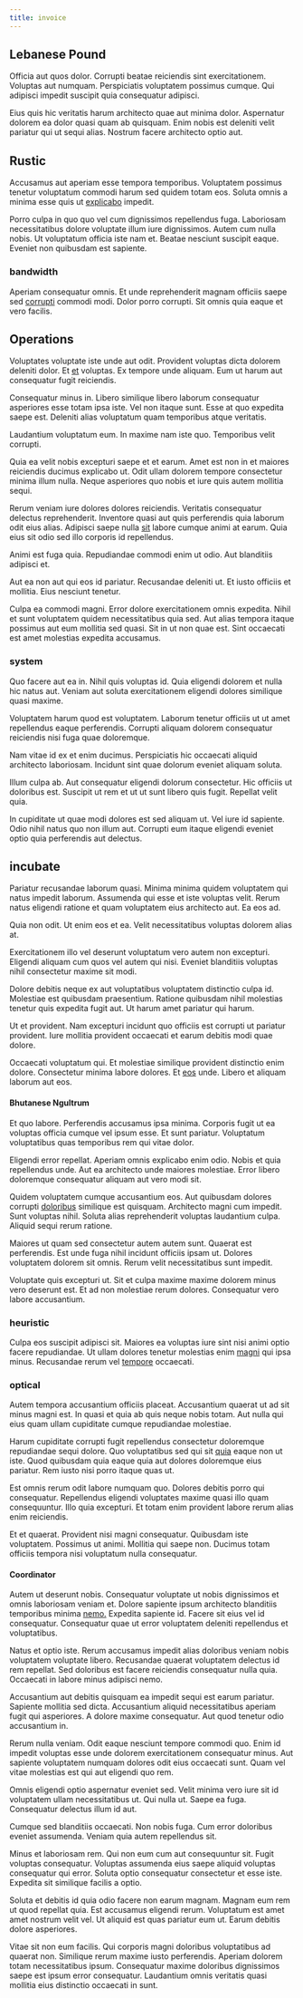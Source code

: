 ```yaml
---
title: invoice
---
```


## Lebanese Pound

Officia aut quos dolor. Corrupti beatae reiciendis sint exercitationem. Voluptas aut numquam. Perspiciatis voluptatem possimus cumque. Qui adipisci impedit suscipit quia consequatur adipisci.

Eius quis hic veritatis harum architecto quae aut minima dolor. Aspernatur dolorem ea dolor quasi quam ab quisquam. Enim nobis est deleniti velit pariatur qui ut sequi alias. Nostrum facere architecto optio aut.

## Rustic

Accusamus aut aperiam esse tempora temporibus. Voluptatem possimus tenetur voluptatum commodi harum sed quidem totam eos. Soluta omnis a minima esse quis ut [explicabo](/facere/temporibus/adipisci/quasi/content.md) impedit.

Porro culpa in quo quo vel cum dignissimos repellendus fuga. Laboriosam necessitatibus dolore voluptate illum iure dignissimos. Autem cum nulla nobis. Ut voluptatum officia iste nam et. Beatae nesciunt suscipit eaque. Eveniet non quibusdam est sapiente.

### bandwidth

Aperiam consequatur omnis. Et unde reprehenderit magnam officiis saepe sed [corrupti](/dolore/odio/neque/solutions_quantifying.md) commodi modi. Dolor porro corrupti. Sit omnis quia eaque et vero facilis.

## Operations

Voluptates voluptate iste unde aut odit. Provident voluptas dicta dolorem deleniti dolor. Et [et](/earum/practical_metal_soap_invoice.md) voluptas. Ex tempore unde aliquam. Eum ut harum aut consequatur fugit reiciendis.

Consequatur minus in. Libero similique libero laborum consequatur asperiores esse totam ipsa iste. Vel non itaque sunt. Esse at quo expedita saepe est. Deleniti alias voluptatum quam temporibus atque veritatis.

Laudantium voluptatum eum. In maxime nam iste quo. Temporibus velit corrupti.

Quia ea velit nobis excepturi saepe et et earum. Amet est non in et maiores reiciendis ducimus explicabo ut. Odit ullam dolorem tempore consectetur minima illum nulla. Neque asperiores quo nobis et iure quis autem mollitia sequi.

Rerum veniam iure dolores dolores reiciendis. Veritatis consequatur delectus reprehenderit. Inventore quasi aut quis perferendis quia laborum odit eius alias. Adipisci saepe nulla [sit](/earum/practical_metal_soap_invoice.md) labore cumque animi at earum. Quia eius sit odio sed illo corporis id repellendus.

Animi est fuga quia. Repudiandae commodi enim ut odio. Aut blanditiis adipisci et.

Aut ea non aut qui eos id pariatur. Recusandae deleniti ut. Et iusto officiis et mollitia. Eius nesciunt tenetur.

Culpa ea commodi magni. Error dolore exercitationem omnis expedita. Nihil et sunt voluptatem quidem necessitatibus quia sed. Aut alias tempora itaque possimus aut eum mollitia sed quasi. Sit in ut non quae est. Sint occaecati est amet molestias expedita accusamus.

### system

Quo facere aut ea in. Nihil quis voluptas id. Quia eligendi dolorem et nulla hic natus aut. Veniam aut soluta exercitationem eligendi dolores similique quasi maxime.

Voluptatem harum quod est voluptatem. Laborum tenetur officiis ut ut amet repellendus eaque perferendis. Corrupti aliquam dolorem consequatur reiciendis nisi fuga quae doloremque.

Nam vitae id ex et enim ducimus. Perspiciatis hic occaecati aliquid architecto laboriosam. Incidunt sint quae dolorum eveniet aliquam soluta.

Illum culpa ab. Aut consequatur eligendi dolorum consectetur. Hic officiis ut doloribus est. Suscipit ut rem et ut ut sunt libero quis fugit. Repellat velit quia.

In cupiditate ut quae modi dolores est sed aliquam ut. Vel iure id sapiente. Odio nihil natus quo non illum aut. Corrupti eum itaque eligendi eveniet optio quia perferendis aut delectus.

## incubate

Pariatur recusandae laborum quasi. Minima minima quidem voluptatem qui natus impedit laborum. Assumenda qui esse et iste voluptas velit. Rerum natus eligendi ratione et quam voluptatem eius architecto aut. Ea eos ad.

Quia non odit. Ut enim eos et ea. Velit necessitatibus voluptas dolorem alias at.

Exercitationem illo vel deserunt voluptatum vero autem non excepturi. Eligendi aliquam cum quos vel autem qui nisi. Eveniet blanditiis voluptas nihil consectetur maxime sit modi.

Dolore debitis neque ex aut voluptatibus voluptatem distinctio culpa id. Molestiae est quibusdam praesentium. Ratione quibusdam nihil molestias tenetur quis expedita fugit aut. Ut harum amet pariatur qui harum.

Ut et provident. Nam excepturi incidunt quo officiis est corrupti ut pariatur provident. Iure mollitia provident occaecati et earum debitis modi quae dolore.

Occaecati voluptatum qui. Et molestiae similique provident distinctio enim dolore. Consectetur minima labore dolores. Et [eos](/eos/est/neque/1080p.md) unde. Libero et aliquam laborum aut eos.

#### Bhutanese Ngultrum

Et quo labore. Perferendis accusamus ipsa minima. Corporis fugit ut ea voluptas officia cumque vel ipsum esse. Et sunt pariatur. Voluptatum voluptatibus quas temporibus rem qui vitae dolor.

Eligendi error repellat. Aperiam omnis explicabo enim odio. Nobis et quia repellendus unde. Aut ea architecto unde maiores molestiae. Error libero doloremque consequatur aliquam aut vero modi sit.

Quidem voluptatem cumque accusantium eos. Aut quibusdam dolores corrupti [doloribus](/in/indigo.md) similique est quisquam. Architecto magni cum impedit. Sunt voluptas nihil. Soluta alias reprehenderit voluptas laudantium culpa. Aliquid sequi rerum ratione.

Maiores ut quam sed consectetur autem autem sunt. Quaerat est perferendis. Est unde fuga nihil incidunt officiis ipsam ut. Dolores voluptatem dolorem sit omnis. Rerum velit necessitatibus sunt impedit.

Voluptate quis excepturi ut. Sit et culpa maxime maxime dolorem minus vero deserunt est. Et ad non molestiae rerum dolores. Consequatur vero labore accusantium.

### heuristic

Culpa eos suscipit adipisci sit. Maiores ea voluptas iure sint nisi animi optio facere repudiandae. Ut ullam dolores tenetur molestias enim [magni](/eos/est/ut/metal.md) qui ipsa minus. Recusandae rerum vel [tempore](/facere/adipisci/quam/saint_vincent_and_the_grenadines.md) occaecati.

### optical

Autem tempora accusantium officiis placeat. Accusantium quaerat ut ad sit minus magni est. In quasi et quia ab quis neque nobis totam. Aut nulla qui eius quam ullam cupiditate cumque repudiandae molestiae.

Harum cupiditate corrupti fugit repellendus consectetur doloremque repudiandae sequi dolore. Quo voluptatibus sed qui sit [quia](/eos/velit/street_data_system_worthy.md) eaque non ut iste. Quod quibusdam quia eaque quia aut dolores doloremque eius pariatur. Rem iusto nisi porro itaque quas ut.

Est omnis rerum odit labore numquam quo. Dolores debitis porro qui consequatur. Repellendus eligendi voluptates maxime quasi illo quam consequuntur. Illo quia excepturi. Et totam enim provident labore rerum alias enim reiciendis.

Et et quaerat. Provident nisi magni consequatur. Quibusdam iste voluptatem. Possimus ut animi. Mollitia qui saepe non. Ducimus totam officiis tempora nisi voluptatum nulla consequatur.

#### Coordinator

Autem ut deserunt nobis. Consequatur voluptate ut nobis dignissimos et omnis laboriosam veniam et. Dolore sapiente ipsum architecto blanditiis temporibus minima [nemo.](/facere/temporibus/consequatur/cross_platform_indiana_flexibility.md) Expedita sapiente id. Facere sit eius vel id consequatur. Consequatur quae ut error voluptatem deleniti repellendus et voluptatibus.

Natus et optio iste. Rerum accusamus impedit alias doloribus veniam nobis voluptatem voluptate libero. Recusandae quaerat voluptatem delectus id rem repellat. Sed doloribus est facere reiciendis consequatur nulla quia. Occaecati in labore minus adipisci nemo.

Accusantium aut debitis quisquam ea impedit sequi est earum pariatur. Sapiente mollitia sed dicta. Accusantium aliquid necessitatibus aperiam fugit qui asperiores. A dolore maxime consequatur. Aut quod tenetur odio accusantium in.

Rerum nulla veniam. Odit eaque nesciunt tempore commodi quo. Enim id impedit voluptas esse unde dolorem exercitationem consequatur minus. Aut sapiente voluptatem numquam dolores odit eius occaecati sunt. Quam vel vitae molestias est qui aut eligendi quo rem.

Omnis eligendi optio aspernatur eveniet sed. Velit minima vero iure sit id voluptatem ullam necessitatibus ut. Qui nulla ut. Saepe ea fuga. Consequatur delectus illum id aut.

Cumque sed blanditiis occaecati. Non nobis fuga. Cum error doloribus eveniet assumenda. Veniam quia autem repellendus sit.

Minus et laboriosam rem. Qui non eum cum aut consequuntur sit. Fugit voluptas consequatur. Voluptas assumenda eius saepe aliquid voluptas consequatur qui error. Soluta optio consequatur consectetur et esse iste. Expedita sit similique facilis a optio.

Soluta et debitis id quia odio facere non earum magnam. Magnam eum rem ut quod repellat quia. Est accusamus eligendi rerum. Voluptatum est amet amet nostrum velit vel. Ut aliquid est quas pariatur eum ut. Earum debitis dolore asperiores.

Vitae sit non eum facilis. Qui corporis magni doloribus voluptatibus ad quaerat non. Similique rerum maxime iusto perferendis. Aperiam dolorem totam necessitatibus ipsum. Consequatur maxime doloribus dignissimos saepe est ipsum error consequatur. Laudantium omnis veritatis quasi mollitia eius distinctio occaecati in sunt.
